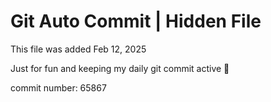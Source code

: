 # Git Auto Commit | Hidden File

This file was added Feb 12, 2025

Just for fun and keeping my daily git commit active 🤪

commit number: 65867

